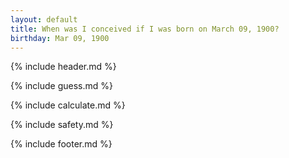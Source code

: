 ```yaml
---
layout: default
title: When was I conceived if I was born on March 09, 1900?
birthday: Mar 09, 1900
---
```


{% include header.md %}

{% include guess.md %}

{% include calculate.md %}

{% include safety.md %}

{% include footer.md %}



